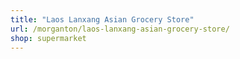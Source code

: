 ```yaml
---
title: "Laos Lanxang Asian Grocery Store"
url: /morganton/laos-lanxang-asian-grocery-store/
shop: supermarket
---
```

